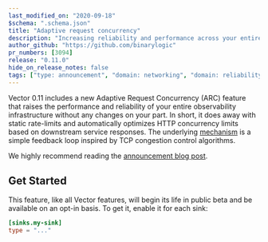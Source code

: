 ```yaml
---
last_modified_on: "2020-09-18"
$schema: ".schema.json"
title: "Adaptive request concurrency"
description: "Increasing reliability and performance across your entire observability infrastructure."
author_github: "https://github.com/binarylogic"
pr_numbers: [3094]
release: "0.11.0"
hide_on_release_notes: false
tags: ["type: announcement", "domain: networking", "domain: reliability", "domain: performance"]
---
```


Vector 0.11 includes a new Adaptive Request Concurrency (ARC) feature that
raises the performance and reliability of your entire observability
infrastructure without any changes on your part. In short, it does away with
static rate-limits and automatically optimizes HTTP concurrency limits based on
downstream service responses. The underlying [mechanism](#how-it-works) is a
simple feedback loop inspired by TCP congestion control algorithms.

We highly recommend reading the [announcement blog post][announcement].

## Get Started

This feature, like all Vector features, will begin its life in public beta and
be available on an opt-in basis. To get it, enable it for each sink:

```toml
[sinks.my-sink]
type = "..."
```

[announcement]: ...
